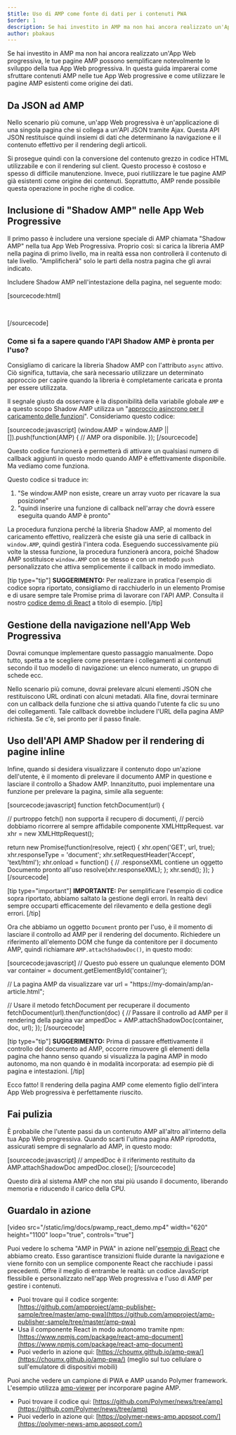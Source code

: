 ```yaml
---
$title: Uso di AMP come fonte di dati per i contenuti PWA
$order: 1
description: Se hai investito in AMP ma non hai ancora realizzato un'App Web progressiva, le tue pagine AMP possono semplificare notevolmente lo sviluppo della tua App Web progressiva.
author: pbakaus
---
```


Se hai investito in AMP ma non hai ancora realizzato un'App Web progressiva, le tue pagine AMP possono semplificare notevolmente lo sviluppo della tua App Web progressiva. In questa guida imparerai come sfruttare contenuti AMP nelle tue App Web progressive e come utilizzare le pagine AMP esistenti come origine dei dati.

## Da JSON ad AMP

Nello scenario più comune, un'app Web progressiva è un'applicazione di una singola pagina che si collega a un'API JSON tramite Ajax. Questa API JSON restituisce quindi insiemi di dati che determinano la navigazione e il contenuto effettivo per il rendering degli articoli.

Si prosegue quindi con la conversione del contenuto grezzo in codice HTML utilizzabile e con il rendering sul client. Questo processo è costoso e spesso di difficile manutenzione. Invece, puoi riutilizzare le tue pagine AMP già esistenti come origine dei contenuti. Soprattutto, AMP rende possibile questa operazione in poche righe di codice.

## Inclusione di "Shadow AMP" nelle App Web Progressive

Il primo passo è includere una versione speciale di AMP chiamata "Shadow AMP" nella tua App Web Progressiva. Proprio così: si carica la libreria AMP nella pagina di primo livello, ma in realtà essa non controllerà il contenuto di tale livello. "Amplificherà" solo le parti della nostra pagina che gli avrai indicato.

Includere Shadow AMP nell'intestazione della pagina, nel seguente modo:

[sourcecode:html]

<!-- Asynchronously load the AMP-with-Shadow-DOM runtime library. -->

<!-- Asynchronously load the AMP-with-Shadow-DOM runtime library. --><br><script async src="https://cdn.ampproject.org/shadow-v0.js"></script>

[/sourcecode]

### Come si fa a sapere quando l'API Shadow AMP è pronta per l'uso?

Consigliamo di caricare la libreria Shadow AMP con l'attributo `async` attivo. Ciò significa, tuttavia, che sarà necessario utilizzare un determinato approccio per capire quando la libreria è completamente caricata e pronta per essere utilizzata.

Il segnale giusto da osservare è la disponibilità della variabile globale `AMP` e a questo scopo Shadow AMP utilizza un "[approccio asincrono per il caricamento delle funzioni](http://mrcoles.com/blog/google-analytics-asynchronous-tracking-how-it-work/)". Consideriamo questo codice:

[sourcecode:javascript] (window.AMP = window.AMP || []).push(function(AMP) { // AMP ora disponibile. }); [/sourcecode]

Questo codice funzionerà e permetterà di attivare un qualsiasi numero di callback aggiunti in questo modo quando AMP è effettivamente disponibile. Ma vediamo come funziona.

Questo codice si traduce in:

1. "Se window.AMP non esiste, creare un array vuoto per ricavare la sua posizione"
2. "quindi inserire una funzione di callback nell'array che dovrà essere eseguita quando AMP è pronto"

La procedura funziona perché la libreria Shadow AMP, al momento del caricamento effettivo, realizzerà che esiste già una serie di callback in `window.AMP`, quindi gestirà l'intera coda. Eseguendo successivamente più volte la stessa funzione, la procedura funzionerà ancora, poiché Shadow AMP sostituisce `window.AMP` con se stesso e con un metodo `push` personalizzato che attiva semplicemente il callback in modo immediato.

[tip type="tip"] **SUGGERIMENTO:** Per realizzare in pratica l'esempio di codice sopra riportato, consigliamo di racchiuderlo in un elemento Promise e di usare sempre tale Promise prima di lavorare con l'API AMP. Consulta il nostro [codice demo di React](https://github.com/ampproject/amp-publisher-sample/blob/master/amp-pwa/src/components/amp-document/amp-document.js#L20) a titolo di esempio. [/tip]

## Gestione della navigazione nell'App Web Progressiva

Dovrai comunque implementare questo passaggio manualmente. Dopo tutto, spetta a te scegliere come presentare i collegamenti ai contenuti secondo il tuo modello di navigazione: un elenco numerato, un gruppo di schede ecc.

Nello scenario più comune, dovrai prelevare alcuni elementi JSON che restituiscono URL ordinati con alcuni metadati. Alla fine, dovrai terminare con un callback della funzione che si attiva quando l'utente fa clic su uno dei collegamenti. Tale callback dovrebbe includere l'URL della pagina AMP richiesta. Se c'è, sei pronto per il passo finale.

## Uso dell'API AMP Shadow per il rendering di pagine inline

Infine, quando si desidera visualizzare il contenuto dopo un'azione dell'utente, è il momento di prelevare il documento AMP in questione e lasciare il controllo a Shadow AMP. Innanzitutto, puoi implementare una funzione per prelevare la pagina, simile alla seguente:

[sourcecode:javascript] function fetchDocument(url) {

// purtroppo fetch() non supporta il recupero di documenti, // perciò dobbiamo ricorrere al sempre affidabile componente XMLHttpRequest. var xhr = new XMLHttpRequest();

return new Promise(function(resolve, reject) { xhr.open('GET', url, true); xhr.responseType = 'document'; xhr.setRequestHeader('Accept', 'text/html'); xhr.onload = function() { // .responseXML contiene un oggetto Documento pronto all'uso resolve(xhr.responseXML); }; xhr.send(); }); } [/sourcecode]

[tip type="important"] **IMPORTANTE:** Per semplificare l'esempio di codice sopra riportato, abbiamo saltato la gestione degli errori. In realtà devi sempre occuparti efficacemente del rilevamento e della gestione degli errori. [/tip]

Ora che abbiamo un oggetto `Document` pronto per l'uso, è il momento di lasciare il controllo ad AMP per il rendering del documento. Richiedere un riferimento all'elemento DOM che funge da contenitore per il documento AMP, quindi richiamare `AMP.attachShadowDoc()`, in questo modo:

[sourcecode:javascript] // Questo può essere un qualunque elemento DOM var container = document.getElementById('container');

// La pagina AMP da visualizzare var url = "https://my-domain/amp/an-article.html";

// Usare il metodo fetchDocument per recuperare il documento fetchDocument(url).then(function(doc) { // Passare il controllo ad AMP per il rendering della pagina var ampedDoc = AMP.attachShadowDoc(container, doc, url); }); [/sourcecode]

[tip type="tip"] **SUGGERIMENTO:** Prima di passare effettivamente il controllo del documento ad AMP, occorre rimuovere gli elementi della pagina che hanno senso quando si visualizza la pagina AMP in modo autonomo, ma non quando è in modalità incorporata: ad esempio piè di pagina e intestazioni. [/tip]

Ecco fatto! Il rendering della pagina AMP come elemento figlio dell'intera App Web progressiva è perfettamente riuscito.

## Fai pulizia

È probabile che l'utente passi da un contenuto AMP all'altro all'interno della tua App Web progressiva. Quando scarti l'ultima pagina AMP riprodotta, assicurati sempre di segnalarlo ad AMP, in questo modo:

[sourcecode:javascript] // ampedDoc è il riferimento restituito da  AMP.attachShadowDoc ampedDoc.close(); [/sourcecode]

Questo dirà al sistema AMP che non stai più usando il documento, liberando memoria e riducendo il carico della CPU.

## Guardalo in azione

[video src="/static/img/docs/pwamp_react_demo.mp4" width="620" height="1100" loop="true", controls="true"]

Puoi vedere lo schema "AMP in PWA" in azione nell'[esempio di React](https://github.com/ampproject/amp-publisher-sample/tree/master/amp-pwa) che abbiamo creato. Esso garantisce transizioni fluide durante la navigazione e viene fornito con un semplice componente React che racchiude i passi precedenti. Offre il meglio di entrambe le realtà: un codice JavaScript flessibile e personalizzato nell'app Web progressiva e l'uso di AMP per gestire i contenuti.

- Puoi trovare qui il codice sorgente: [https://github.com/ampproject/amp-publisher-sample/tree/master/amp-pwa](https://github.com/ampproject/amp-publisher-sample/tree/master/amp-pwa)
- Usa il componente React in modo autonomo tramite npm: [https://www.npmjs.com/package/react-amp-document](https://www.npmjs.com/package/react-amp-document)
- Puoi vederlo in azione qui: [https://choumx.github.io/amp-pwa/](https://choumx.github.io/amp-pwa/) (meglio sul tuo cellulare o sull'emulatore di dispositivi mobili)

Puoi anche vedere un campione di PWA e AMP usando Polymer framework. L'esempio utilizza [amp-viewer](https://github.com/PolymerLabs/amp-viewer/) per incorporare pagine AMP.

- Puoi trovare il codice qui: [https://github.com/Polymer/news/tree/amp](https://github.com/Polymer/news/tree/amp)
- Puoi vederlo in azione qui: [https://polymer-news-amp.appspot.com/](https://polymer-news-amp.appspot.com/)
